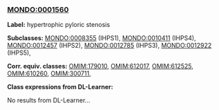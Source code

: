 
### [MONDO:0001560](http://purl.obolibrary.org/obo/MONDO_0001560)
**Label:** hypertrophic pyloric stenosis

**Subclasses:** [MONDO:0008355](http://purl.obolibrary.org/obo/MONDO_0008355) (IHPS1), [MONDO:0010411](http://purl.obolibrary.org/obo/MONDO_0010411) (IHPS4), [MONDO:0012457](http://purl.obolibrary.org/obo/MONDO_0012457) (IHPS2), [MONDO:0012785](http://purl.obolibrary.org/obo/MONDO_0012785) (IHPS3), [MONDO:0012922](http://purl.obolibrary.org/obo/MONDO_0012922) (IHPS5), 

**Corr. equiv. classes:** [OMIM:179010](http://purl.obolibrary.org/obo/OMIM_179010), [OMIM:612017](http://purl.obolibrary.org/obo/OMIM_612017), [OMIM:612525](http://purl.obolibrary.org/obo/OMIM_612525), [OMIM:610260](http://purl.obolibrary.org/obo/OMIM_610260), [OMIM:300711](http://purl.obolibrary.org/obo/OMIM_300711), 

**Class expressions from DL-Learner:**

No results from DL-Learner...



